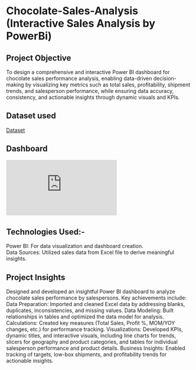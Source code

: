 # Chocolate-Sales-Analysis (Interactive Sales Analysis by PowerBi)
## Project Objective
To design a comprehensive and interactive Power BI dashboard for chocolate sales performance analysis, enabling data-driven decision-making by visualizing key metrics such as total sales, profitability, shipment trends, and salesperson performance, while ensuring data accuracy, consistency, and actionable insights through dynamic visuals and KPIs.
## Dataset used
<a href="https://github.com/aniketedgaonkar/Chocolate-Sales-Analysis/blob/main/ac-sample-data.xlsx">Dataset</a>
## Dashboard
![Dashboard Screenshot](https://github.com/aniketedgaonkar/Chocolate-Sales-Analysis/blob/main/Chocolate%20Sales%20Analysis.pdf)
## Technologies Used:-
Power BI: For data visualization and dashboard creation.<br>
Data Sources: Utilized sales data from Excel file to derive meaningful insights.
## Project Insights 
Designed and developed an insightful Power BI dashboard to analyze chocolate sales performance by salespersons. Key achievements include:
Data Preparation: Imported and cleaned Excel data by addressing blanks, duplicates, inconsistencies, and missing values.
Data Modeling: Built relationships in tables and optimized the data model for analysis.
Calculations: Created key measures (Total Sales, Profit %, MOM/YOY changes, etc.) for performance tracking.
Visualizations: Developed KPIs, dynamic titles, and interactive visuals, including line charts for trends, slicers for geography and product categories, and tables for individual salesperson performance and product details.
Business Insights: Enabled tracking of targets, low-box shipments, and profitability trends for actionable insights.

